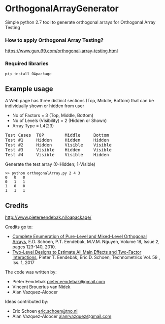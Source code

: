 # OrthogonalArrayGenerator
Simple python 2.7 tool to generate orthogonal arrays for Orthogonal Array Testing
 
### How to apply Orthogonal Array Testing?
https://www.guru99.com/orthogonal-array-testing.html

### Required libraries

```
pip install OApackage
```

## Example usage

A Web page has three distinct sections (Top, Middle, Bottom) that can be individually shown or hidden from user

* No of Factors = 3 (Top, Middle, Bottom)
* No of Levels (Visibility) = 2 (Hidden or Shown)
* Array Type = L4(23)

<pre>
Test Cases 	TOP        Middle     Bottom
Test #1     Hidden     Hidden     Hidden
Test #2     Hidden     Visible    Visible
Test #3     Visible    Hidden     Visible
Test #4     Visible    Visible    Hidden
</pre>
Generate the test array (0-Hidden; 1-Visible)
```
>> python orthogonalArray.py 2 4 3
0   0   0
0   1   1
1   0   0
1   1   1
```

## Credits
http://www.pietereendebak.nl/oapackage/

Credits go to:

* [Complete Enumeration of Pure-Level and Mixed-Level Orthogonal Arrays](http://dx.doi.org/10.1002/jcd.20236), E.D. Schoen, P.T. Eendebak, M.V.M. Nguyen, Volume 18, Issue 2, pages 123-140, 2010.
* [Two-Level Designs to Estimate All Main Effects and Two-Factor Interactions](https://doi.org/10.1080/00401706.2016.1142903), Pieter T. Eendebak, Eric D. Schoen, Technometrics Vol. 59 , Iss. 1, 2017

The code was written by:

* Pieter Eendebak <pieter.eendebak@gmail.com>
* Vincent Brouerius van Nidek
* Alan Vazquez-Alcocer

Ideas contributed by:

* Eric Schoen <eric.schoen@tno.nl>
* Alan Vazquez-Alcocer <alanrvazquez@gmail.com>
